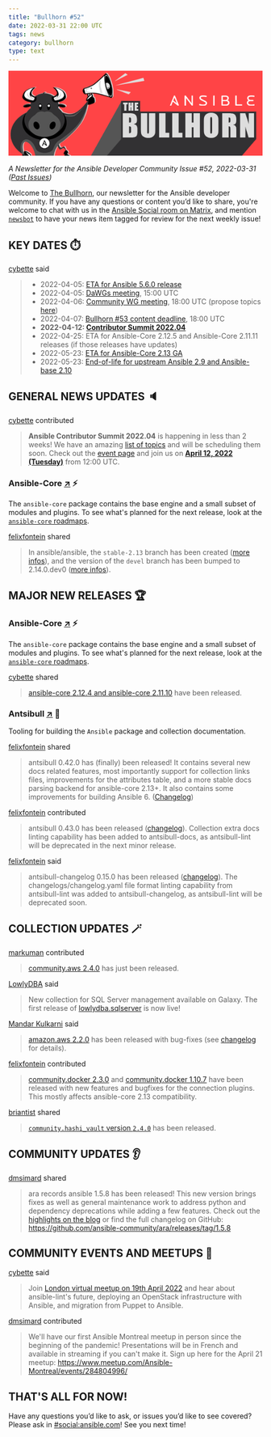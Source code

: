 ```yaml
---
title: "Bullhorn #52"
date: 2022-03-31 22:00 UTC
tags: news
category: bullhorn
type: text
---
```


![Ansible Bullhorn banner](/images/bullhorn-banner-mango.png)

*A Newsletter for the Ansible Developer Community*
*Issue #52, 2022-03-31 ([Past Issues](https://us19.campaign-archive.com/home/?u=56d874e027110e35dea0e03c1&id=d6635f5420))*

Welcome to [The Bullhorn](https://github.com/ansible/community/wiki/News#the-bullhorn), our newsletter for the Ansible developer community. If you have any questions or content you’d like to share, you're welcome to chat with us in the [Ansible Social room on Matrix](https://matrix.to/#/#social:ansible.com), and mention [`newsbot`](https://matrix.to/#/@newsbot:ansible.im) to have your news item tagged for review for the next weekly issue!

<!-- TEASER_END -->

## KEY DATES ⏱️

[cybette](https://matrix.to/#/@cybette:ansible.im) said

> * 2022-04-05: [ETA for Ansible 5.6.0 release](https://docs.ansible.com/ansible/devel/roadmap/COLLECTIONS_5.html)
> * 2022-04-05: [DaWGs meeting](https://github.com/ansible/community/issues/643), 15:00 UTC
> * 2022-04-06: [Community WG meeting](https://github.com/ansible/community/issues/645), 18:00 UTC (propose topics [here](https://github.com/ansible-community/community-topics/issues))
> * 2022-04-07: [Bullhorn #53 content deadline](https://github.com/ansible/community/wiki/News#the-bullhorn), 18:00 UTC
> * **2022-04-12: [Contributor Summit 2022.04](https://hackmd.io/@ansible-community/contrib-summit-202204)**
> * 2022-04-25: ETA for Ansible-Core 2.12.5 and Ansible-Core 2.11.11 releases (if those releases have updates)
> * 2022-05-23: [ETA for Ansible-Core 2.13 GA](https://docs.ansible.com/ansible-core/devel/roadmap/ROADMAP_2_13.html)
> * 2022-05-23: [End-of-life for upstream Ansible 2.9 and Ansible-base 2.10](https://groups.google.com/g/ansible-announce/c/kegIH5_okmg/)

## GENERAL NEWS UPDATES 🔈️

[cybette](https://matrix.to/#/@cybette:ansible.im) contributed

> **Ansible Contributor Summit 2022.04** is happening in less than 2 weeks! We have an amazing [list of topics](https://hackmd.io/@ansible-community/contrib-summit-202204/%2FzxOZe_FzR7a9-pw6r6_Ypg) and will be scheduling them soon. Check out the [event page](https://hackmd.io/@ansible-community/contrib-summit-202204) and join us on **[April 12, 2022 (Tuesday)](https://raw.githubusercontent.com/ansible/community/main/meetings/ical/contribsummit202204.ics)** from 12:00 UTC.

### Ansible-Core [↗](https://github.com/ansible/ansible) ⚡️

The `ansible-core` package contains the base engine and a small subset of modules and plugins. To see what's planned for the next release, look at the [`ansible-core` roadmaps](https://docs.ansible.com/ansible-core/devel/roadmap/ansible_core_roadmap_index.html).

[felixfontein](https://matrix.to/#/@felixfontein:libera.chat) shared

> In ansible/ansible, the `stable-2.13` branch has been created ([more infos](https://github.com/ansible-collections/news-for-maintainers/issues/14)), and the version of the `devel` branch has been bumped to 2.14.0.dev0 ([more infos](https://github.com/ansible-collections/news-for-maintainers/issues/13)).

## MAJOR NEW RELEASES 🏆️

### Ansible-Core [↗](https://github.com/ansible/ansible) ⚡️

The `ansible-core` package contains the base engine and a small subset of modules and plugins. To see what's planned for the next release, look at the [`ansible-core` roadmaps](https://docs.ansible.com/ansible-core/devel/roadmap/ansible_core_roadmap_index.html).

[cybette](https://matrix.to/#/@cybette:ansible.im) shared

> [ansible-core 2.12.4 and ansible-core 2.11.10](https://groups.google.com/g/ansible-devel/c/PWA8uP_suwg) have been released.

### Antsibull [↗](https://github.com/ansible-community/antsibull) 🐂

Tooling for building the `Ansible` package and collection documentation.

[felixfontein](https://matrix.to/#/@felixfontein:libera.chat) shared

> antsibull 0.42.0 has (finally) been released! It contains several new docs related features, most importantly support for collection links files, improvements for the attributes table, and a more stable docs parsing backend for ansible-core 2.13+. It also contains some improvements for building Ansible 6. ([Changelog](https://github.com/ansible-community/antsibull/blob/main/CHANGELOG.rst#v0-42-0))

[felixfontein](https://matrix.to/#/@felixfontein:libera.chat) contributed

> antsibull 0.43.0 has been released ([changelog](https://github.com/ansible-community/antsibull/blob/main/CHANGELOG.rst#v0-43-0)). Collection extra docs linting capability has been added to antsibull-docs, as antsibull-lint will be deprecated in the next minor release.

[felixfontein](https://matrix.to/#/@felixfontein:libera.chat) said

> antsibull-changelog 0.15.0 has been released ([changelog](https://github.com/ansible-community/antsibull-changelog/blob/main/CHANGELOG.rst#v0-15-0)). The changelogs/changelog.yaml file format linting capability from antsibull-lint was added to antsibull-changelog, as antsibull-lint will be deprecated soon.

## COLLECTION UPDATES 🪄

[markuman](https://matrix.to/#/@markuman:matrix.org) contributed

> [community.aws 2.4.0](https://github.com/ansible-collections/community.aws/releases/tag/2.4.0) has just been released.

[LowlyDBA](https://matrix.to/#/@LowlyDBA:libera.chat) said

> New collection for SQL Server management available on Galaxy. The first release of [lowlydba.sqlserver](https://github.com/lowlydba/lowlydba.sqlserver) is now live!

[Mandar Kulkarni](https://matrix.to/#/@mandkulk:matrix.org) said

> [amazon.aws 2.2.0](https://github.com/ansible-collections/amazon.aws/tree/2.2.0) has been released with  bug-fixes (see [changelog](https://github.com/ansible-collections/amazon.aws/blob/2.2.0/CHANGELOG.rst) for details).

[felixfontein](https://matrix.to/#/@felixfontein:libera.chat) contributed

> [community.docker 2.3.0](https://github.com/ansible-collections/community.docker/blob/main/CHANGELOG.rst#v2-3-0) and [community.docker 1.10.7](https://github.com/ansible-collections/community.docker/blob/stable-1/CHANGELOG.rst#v1-10-7) have been released with new features and bugfixes for the connection plugins. This mostly affects ansible-core 2.13 compatibility.

[briantist](https://matrix.to/#/@briantist:libera.chat) shared

> [`community.hashi_vault` version `2.4.0`](https://github.com/ansible-collections/community.hashi_vault/releases/tag/2.4.0) has been released.

## COMMUNITY UPDATES 👂️

[dmsimard](https://matrix.to/#/@dmsimard:matrix.org) shared

> ara records ansible 1.5.8 has been released! This new version brings fixes as well as general maintenance work to address python and dependency deprecations while adding a few features. Check out the [highlights on the blog](https://ara.recordsansible.org/blog/2022/03/31/announcing-the-release-of-ara-1.5.8/) or find the full changelog on GitHub: https://github.com/ansible-community/ara/releases/tag/1.5.8

## COMMUNITY EVENTS AND MEETUPS 📅

[cybette](https://matrix.to/#/@cybette:ansible.im) said

> Join [London virtual meetup on 19th April 2022](https://www.meetup.com/Ansible-London/events/284846000/) and hear about ansible-lint's future, deploying an OpenStack infrastructure with Ansible, and migration from Puppet to Ansible.

[dmsimard](https://matrix.to/#/@dmsimard:matrix.org) contributed

> We'll have our first Ansible Montreal meetup in person since the beginning of the pandemic! Presentations will be in French and available in streaming if you can't make it. Sign up here for the April 21 meetup: https://www.meetup.com/Ansible-Montreal/events/284804996/

## THAT'S ALL FOR NOW!

Have any questions you’d like to ask, or issues you’d like to see covered? Please ask in [#social:ansible.com](https://matrix.to/#/#social:ansible.com)! See you next time!
